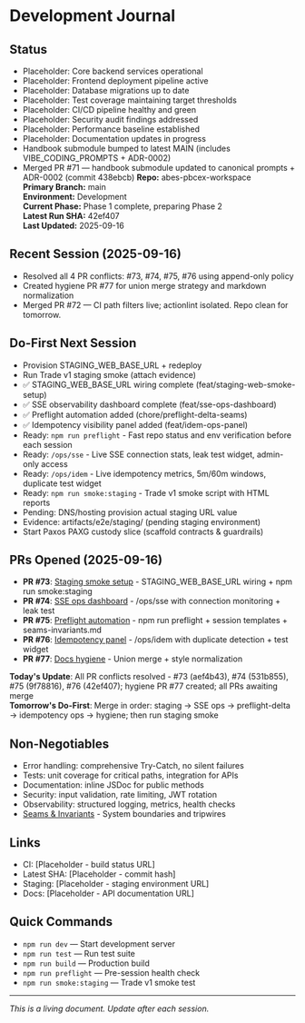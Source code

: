# Development Journal

## Status

- Placeholder: Core backend services operational
- Placeholder: Frontend deployment pipeline active
- Placeholder: Database migrations up to date
- Placeholder: Test coverage maintaining target thresholds
- Placeholder: CI/CD pipeline healthy and green
- Placeholder: Security audit findings addressed
- Placeholder: Performance baseline established
- Placeholder: Documentation updates in progress
- Handbook submodule bumped to latest MAIN (includes VIBE_CODING_PROMPTS + ADR-0002)
- Merged PR #71 — handbook submodule updated to canonical prompts + ADR-0002 (commit 438ebcb)
**Repo:** abes-pbcex-workspace  
**Primary Branch:** main  
**Environment:** Development  
**Current Phase:** Phase 1 complete, preparing Phase 2  
**Latest Run SHA:** 42ef407  
**Last Updated:** 2025-09-16

## Recent Session (2025-09-16)

- Resolved all 4 PR conflicts: #73, #74, #75, #76 using append-only policy
- Created hygiene PR #77 for union merge strategy and markdown normalization
- Merged PR #72 — CI path filters live; actionlint isolated. Repo clean for tomorrow.

## Do-First Next Session

- Provision STAGING_WEB_BASE_URL + redeploy
- Run Trade v1 staging smoke (attach evidence)
- ✅ STAGING_WEB_BASE_URL wiring complete (feat/staging-web-smoke-setup)
- ✅ SSE observability dashboard complete (feat/sse-ops-dashboard)
- ✅ Preflight automation added (chore/preflight-delta-seams)
- ✅ Idempotency visibility panel added (feat/idem-ops-panel)
- Ready: `npm run preflight` - Fast repo status and env verification before each session
- Ready: `/ops/sse` - Live SSE connection stats, leak test widget, admin-only access
- Ready: `/ops/idem` - Live idempotency metrics, 5m/60m windows, duplicate test widget
- Ready: `npm run smoke:staging` - Trade v1 smoke script with HTML reports
- Pending: DNS/hosting provision actual staging URL value
- Evidence: artifacts/e2e/staging/ (pending staging environment)
- Start Paxos PAXG custody slice (scaffold contracts & guardrails)

## PRs Opened (2025-09-16)

- **PR #73**: [Staging smoke setup](https://github.com/Abe99987/abes-pbcex-workspace/pull/73) - STAGING_WEB_BASE_URL wiring + npm run smoke:staging
- **PR #74**: [SSE ops dashboard](https://github.com/Abe99987/abes-pbcex-workspace/pull/74) - /ops/sse with connection monitoring + leak test
- **PR #75**: [Preflight automation](https://github.com/Abe99987/abes-pbcex-workspace/pull/75) - npm run preflight + session templates + seams-invariants.md
- **PR #76**: [Idempotency panel](https://github.com/Abe99987/abes-pbcex-workspace/pull/76) - /ops/idem with duplicate detection + test widget
- **PR #77**: [Docs hygiene](https://github.com/Abe99987/abes-pbcex-workspace/pull/77) - Union merge + style normalization

**Today's Update**: All PR conflicts resolved - #73 (aef4b43), #74 (531b855), #75 (9f78816), #76 (42ef407); hygiene PR #77 created; all PRs awaiting merge  
**Tomorrow's Do-First**: Merge in order: staging → SSE ops → preflight-delta → idempotency ops → hygiene; then run staging smoke

## Non-Negotiables

- Error handling: comprehensive Try-Catch, no silent failures
- Tests: unit coverage for critical paths, integration for APIs
- Documentation: inline JSDoc for public methods
- Security: input validation, rate limiting, JWT rotation
- Observability: structured logging, metrics, health checks
- [Seams & Invariants](./seams-invariants.md) - System boundaries and tripwires

## Links

- CI: [Placeholder - build status URL]
- Latest SHA: [Placeholder - commit hash]
- Staging: [Placeholder - staging environment URL]
- Docs: [Placeholder - API documentation URL]

## Quick Commands

- `npm run dev` — Start development server
- `npm run test` — Run test suite
- `npm run build` — Production build
- `npm run preflight` — Pre-session health check
- `npm run smoke:staging` — Trade v1 smoke test

---

_This is a living document. Update after each session._
